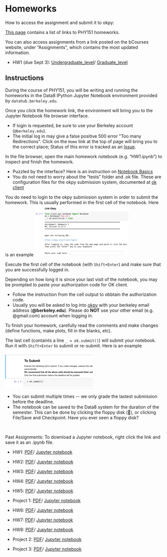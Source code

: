 Homeworks 
=========
How to access the assignment and submit it to okpy:

[This page](https://phy151-ucb.github.io/seljak-phy151-fall-2018/homeworks/)
contains a list of links to PHY151 homeworks.

You can also access assignments from a link posted on the  bCourses website,  under “Assignments",
which contains the most updated information. 

 - HW1 (due Sept 3): [Undergraduate_level](http://datahub.berkeley.edu/user-redirect/interact?account=phy151-ucb&repo=seljak-phy151-fall-2018&branch=master&path=Homework/HW1/HW1_U.ipynb)/    [Graduate_level](http://datahub.berkeley.edu/user-redirect/interact?account=phy151-ucb&repo=seljak-phy151-fall-2018&branch=master&path=Homework/HW1/HW1_G.ipynb)

<!-- - [HW1 (due Sept 5)](http://datahub.berkeley.edu/user-redirect/interact?account=bccp&repo=seljak-phy151-fall-2017&branch=master&path=Homework/HW1/HW1.ipynb)/  [Solution](http://datahub.berkeley.edu/user-redirect/interact?account=bccp&repo=seljak-phy151-fall-2017&branch=master&path=Homework/HW1/HW1-solution.ipynb)
 - [HW2 (due Sept 11)](http://datahub.berkeley.edu/user-redirect/interact?account=bccp&repo=seljak-phy151-fall-2017&branch=master&path=Homework/HW2/HW2.ipynb)/  [Solution](http://datahub.berkeley.edu/user-redirect/interact?account=bccp&repo=seljak-phy151-fall-2017&branch=master&path=Homework/HW2/HW2-solution.ipynb)
 - [HW3 (due Sept 18)](http://datahub.berkeley.edu/user-redirect/interact?account=bccp&repo=seljak-phy151-fall-2017&branch=master&path=Homework/HW3/HW3.ipynb)/  [Solution](http://datahub.berkeley.edu/user-redirect/interact?account=bccp&repo=seljak-phy151-fall-2017&branch=master&path=Homework/HW3/HW3-solution.ipynb)
 - [HW4 (due Sept 25)](http://datahub.berkeley.edu/user-redirect/interact?account=bccp&repo=seljak-phy151-fall-2017&branch=master&path=Homework/HW4/HW4.ipynb)/  [Solution](http://datahub.berkeley.edu/user-redirect/interact?account=bccp&repo=seljak-phy151-fall-2017&branch=master&path=Homework/HW4/HW4-solution.ipynb)
 - [HW5 (due Oct 2)](http://datahub.berkeley.edu/user-redirect/interact?account=bccp&repo=seljak-phy151-fall-2017&branch=master&path=Homework/HW5/HW5.ipynb)/  [Solution](http://datahub.berkeley.edu/user-redirect/interact?account=bccp&repo=seljak-phy151-fall-2017&branch=master&path=Homework/HW5/HW5-solution.ipynb)
 - [Project1 (due Oct 20)](http://datahub.berkeley.edu/user-redirect/interact?account=bccp&repo=seljak-phy151-fall-2017&branch=master&path=Homework/Project1/Project1.ipynb)/  [Solution](http://datahub.berkeley.edu/user-redirect/interact?account=bccp&repo=seljak-phy151-fall-2017&branch=master&path=Homework/Project1/Project1-solution.ipynb)
 - [HW6 (due Nov 1)](http://datahub.berkeley.edu/user-redirect/interact?account=bccp&repo=seljak-phy151-fall-2017&branch=master&path=Homework/HW6/HW6.ipynb)/  [Solution](http://datahub.berkeley.edu/user-redirect/interact?account=bccp&repo=seljak-phy151-fall-2017&branch=master&path=Homework/HW6/HW6-solution.ipynb)
 - [HW7 (due Nov 8)](http://datahub.berkeley.edu/user-redirect/interact?account=bccp&repo=seljak-phy151-fall-2017&branch=master&path=Homework/HW7/HW7.ipynb)/  [Solution](http://datahub.berkeley.edu/user-redirect/interact?account=bccp&repo=seljak-phy151-fall-2017&branch=master&path=Homework/HW7/HW7-solution.ipynb)
 - [HW8 (due Nov 15)](http://datahub.berkeley.edu/user-redirect/interact?account=bccp&repo=seljak-phy151-fall-2017&branch=master&path=Homework/HW8/HW8.ipynb)/  [Solution](http://datahub.berkeley.edu/user-redirect/interact?account=bccp&repo=seljak-phy151-fall-2017&branch=master&path=Homework/HW8/HW8-solution.ipynb)
 - [Project2 (due Nov 29)](http://datahub.berkeley.edu/user-redirect/interact?account=bccp&repo=seljak-phy151-fall-2017&branch=master&path=Homework/Project2/Project2.ipynb)/  [Solution](http://datahub.berkeley.edu/user-redirect/interact?account=bccp&repo=seljak-phy151-fall-2017&branch=master&path=Homework/Project2/Project2-solution.ipynb)
 - [Project3 (due Dec 13)](http://datahub.berkeley.edu/user-redirect/interact?account=bccp&repo=seljak-phy151-fall-2017&branch=master&path=Homework/Project3/Project3.ipynb) -->
<!-- - ``TO BE POSTED`` -->
<!-- - [HW2 ??? ??, 2017](http://datahub.berkeley.edu/user-redirect/interact?account=bccp&repo=seljak-phy151-fall-2017&branch=master&path=Homework/HW2/HW2.ipynb) -->
<!-- - [HW3 ??? ??, 2017](http://datahub.berkeley.edu/user-redirect/interact?account=bccp&repo=seljak-phy151-fall-2017&branch=master&path=Homework/HW3/HW3.ipynb) -->
<!-- - [HW4 ??? ??, 2017](http://datahub.berkeley.edu/user-redirect/interact?account=bccp&repo=seljak-phy151-fall-2017&branch=master&path=Homework/HW4/HW4.ipynb) -->

Instructions
------------

During the course of PHY151, you will be writing and running the homeworks in the Data8
IPython Jupyter Notebook environment provided by ``datahub.berkeley.edu``.

Once you click the homework link, the environment will bring you to the Jupyter Notebook
file browser interface.

 - If login is requested, be sure to use your Berkeley account (``@berkeley.edu``).
 - The initial log in may give a false positive 500 error "Too many Redirections".
   Click on the ``Home`` link at the top of page will bring you to the correct place;
   Status of this error is tracked as an [Issue](https://github.com/berkeley-dsep-infra/datahub/issues/42).

In the file browser, open the main homework notebook (e.g. “HW1.ipynb”) to inspect and finish the homework.

 - Puzzled by the interface? Here is an instruction on [Notebook Basics](http://jupyter-notebook.readthedocs.io/en/latest/examples/Notebook/Notebook%20Basics.html)
 - You do not need to worry about the “tests” folder and .ok file. These are configuration files for the okpy submission system,
   documented at [ok client](https://github.com/Cal-CS-61A-Staff/ok-client)

You do need to login to the okpy submission system in order to submit the homework.
This is usually performed in the first cell of the notebook. Here is an example
![OKPY-LoginCell](img/okpy-login.png "Example of OKPY Login Cell")

Execute the first cell of the notebook (with ``Shift+Enter``) and make sure that you are successfully logged in.

Depending on how long it is since your last visit of the notebook, you may be prompted to paste your authorization code for OK client.

 - Follow the instruction from the cell output to obbtain the authorization code.
 - Usually you will be asked to log into [okpy](https://okpy.org/client/login/) with your berkeley email address (**@berkeley.edu**).
  Please do **NOT** use your other email (e.g. @gmail.com) account when logging in.

To finish your homework, carefully read the comments and make changes (define functions, make plots, fill in the blanks, etc).

The last cell (containts a line ``_ = ok.submit()``) will submit your notebook. Run it with ``Shift+Enter`` to submit or re-submit.
Here is an example
![OKPY-SubmitCell](img/okpy-submit.png "Example of OKPY Submission Cell")

 - You can submit multiple times -- we only grade the lastest submission before the deadline.
 - The notebook can be saved to the Data8 system for the duration of the semester. This can be done by clicking the floppy disk (&#x1f4be;),
   or clicking File/Save and Checkpoint. Have you ever seen a floppy disk?
   
<br>
   
Past Assignments:
To download a Jupyter notebook, right click the link and save it as an .ipynb file.

 - HW1: [PDF](https://raw.githubusercontent.com/phy151-ucb/seljak-phy151-fall-2018/master/Homework/HW1.pdf)/  [Jupyter notebook](https://raw.githubusercontent.com/phy151-ucb/seljak-phy151-fall-2018/master/Homework/HW1.ipynb)
 
 - HW2: [PDF](https://raw.githubusercontent.com/phy151-ucb/seljak-phy151-fall-2018/master/Homework/HW2.pdf)/  [Jupyter notebook](https://raw.githubusercontent.com/phy151-ucb/seljak-phy151-fall-2018/master/Homework/HW2.ipynb)
 
 - HW3: [PDF](https://raw.githubusercontent.com/phy151-ucb/seljak-phy151-fall-2018/master/Homework/HW3.pdf)/  [Jupyter notebook](https://raw.githubusercontent.com/phy151-ucb/seljak-phy151-fall-2018/master/Homework/HW3.ipynb)

 - HW4: [PDF](https://raw.githubusercontent.com/phy151-ucb/seljak-phy151-fall-2018/master/Homework/HW4.pdf)/  [Jupyter notebook](https://raw.githubusercontent.com/phy151-ucb/seljak-phy151-fall-2018/master/Homework/HW4.ipynb)

 - HW5: [PDF](https://raw.githubusercontent.com/phy151-ucb/seljak-phy151-fall-2018/master/Homework/HW5.pdf)/  [Jupyter notebook](https://raw.githubusercontent.com/phy151-ucb/seljak-phy151-fall-2018/master/Homework/HW5.ipynb)
 
 - Project 1: [PDF](https://raw.githubusercontent.com/phy151-ucb/seljak-phy151-fall-2018/master/Homework/Project1.pdf)/  [Jupyter notebook](https://raw.githubusercontent.com/phy151-ucb/seljak-phy151-fall-2018/master/Homework/Project1.ipynb)
 
 - HW6: [PDF](https://raw.githubusercontent.com/phy151-ucb/seljak-phy151-fall-2018/master/Homework/HW6.pdf)/  [Jupyter notebook](https://raw.githubusercontent.com/phy151-ucb/seljak-phy151-fall-2018/master/Homework/HW6.ipynb)
 
 - HW7: [PDF](https://raw.githubusercontent.com/phy151-ucb/seljak-phy151-fall-2018/master/Homework/HW7.pdf)/  [Jupyter notebook](https://raw.githubusercontent.com/phy151-ucb/seljak-phy151-fall-2018/master/Homework/HW7.ipynb)
 
 - HW8: [PDF](https://raw.githubusercontent.com/phy151-ucb/seljak-phy151-fall-2018/master/Homework/HW8.pdf)/  [Jupyter notebook](https://raw.githubusercontent.com/phy151-ucb/seljak-phy151-fall-2018/master/Homework/HW8.ipynb)

 - Project 2: [PDF](https://raw.githubusercontent.com/phy151-ucb/seljak-phy151-fall-2018/master/Homework/Project2.pdf)/  [Jupyter notebook](https://raw.githubusercontent.com/phy151-ucb/seljak-phy151-fall-2018/master/Homework/Project2.ipynb)
 
 - Project 3: [PDF](https://raw.githubusercontent.com/phy151-ucb/seljak-phy151-fall-2018/master/Homework/Project3.pdf)/  [Jupyter notebook](https://raw.githubusercontent.com/phy151-ucb/seljak-phy151-fall-2018/master/Homework/Project3.ipynb)


